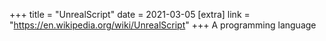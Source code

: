 +++
title = "UnrealScript"
date = 2021-03-05
[extra]
link = "https://en.wikipedia.org/wiki/UnrealScript"
+++
A programming language

